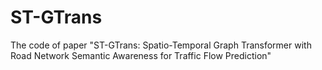 # ST-GTrans
The code of paper "ST-GTrans: Spatio-Temporal Graph Transformer with Road Network Semantic Awareness for Traffic Flow Prediction"



